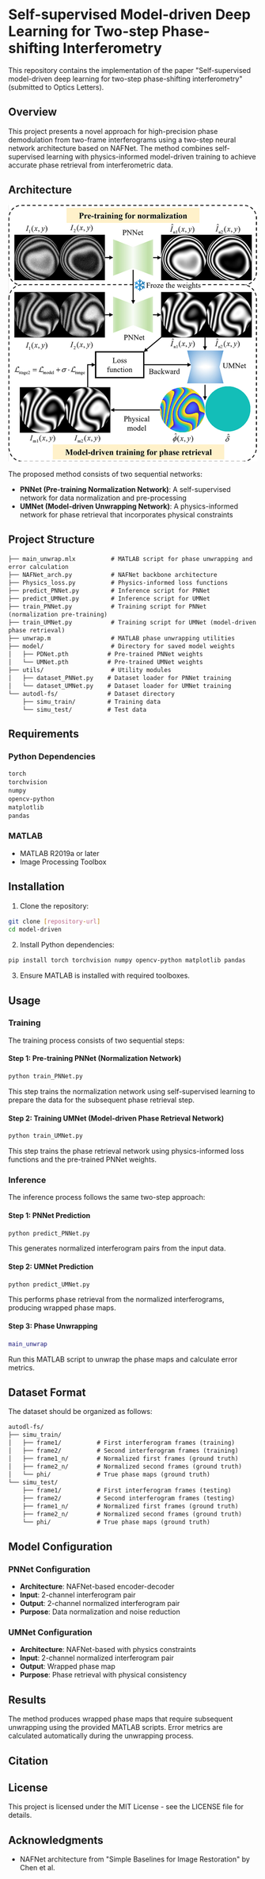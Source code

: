 # Self-supervised Model-driven Deep Learning for Two-step Phase-shifting Interferometry

This repository contains the implementation of the paper "Self-supervised model-driven deep learning for two-step phase-shifting interferometry" (submitted to Optics Letters).

## Overview

This project presents a novel approach for high-precision phase demodulation from two-frame interferograms using a two-step neural network architecture based on NAFNet. The method combines self-supervised learning with physics-informed model-driven training to achieve accurate phase retrieval from interferometric data.

## Architecture
![Framework Overview](framework.png)

The proposed method consists of two sequential networks:

- **PNNet (Pre-training Normalization Network)**: A self-supervised network for data normalization and pre-processing
- **UMNet (Model-driven Unwrapping Network)**: A physics-informed network for phase retrieval that incorporates physical constraints

## Project Structure

```
├── main_unwrap.mlx          # MATLAB script for phase unwrapping and error calculation
├── NAFNet_arch.py           # NAFNet backbone architecture
├── Physics_loss.py          # Physics-informed loss functions
├── predict_PNNet.py         # Inference script for PNNet
├── predict_UMNet.py         # Inference script for UMNet  
├── train_PNNet.py           # Training script for PNNet (normalization pre-training)
├── train_UMNet.py           # Training script for UMNet (model-driven phase retrieval)
├── unwrap.m                 # MATLAB phase unwrapping utilities
├── model/                   # Directory for saved model weights
│   ├── PDNet.pth           # Pre-trained PNNet weights
│   └── UMNet.pth           # Pre-trained UMNet weights
├── utils/                   # Utility modules
│   ├── dataset_PNNet.py    # Dataset loader for PNNet training
│   └── dataset_UMNet.py    # Dataset loader for UMNet training
└── autodl-fs/              # Dataset directory
    ├── simu_train/         # Training data
    └── simu_test/          # Test data
```

## Requirements

### Python Dependencies
```bash
torch
torchvision
numpy
opencv-python
matplotlib
pandas
```

### MATLAB
- MATLAB R2019a or later
- Image Processing Toolbox

## Installation

1. Clone the repository:
```bash
git clone [repository-url]
cd model-driven
```

2. Install Python dependencies:
```bash
pip install torch torchvision numpy opencv-python matplotlib pandas
```

3. Ensure MATLAB is installed with required toolboxes.

## Usage

### Training

The training process consists of two sequential steps:

#### Step 1: Pre-training PNNet (Normalization Network)
```bash
python train_PNNet.py
```
This step trains the normalization network using self-supervised learning to prepare the data for the subsequent phase retrieval step.

#### Step 2: Training UMNet (Model-driven Phase Retrieval Network)
```bash
python train_UMNet.py
```
This step trains the phase retrieval network using physics-informed loss functions and the pre-trained PNNet weights.

### Inference

The inference process follows the same two-step approach:

#### Step 1: PNNet Prediction
```bash
python predict_PNNet.py
```
This generates normalized interferogram pairs from the input data.

#### Step 2: UMNet Prediction
```bash
python predict_UMNet.py
```
This performs phase retrieval from the normalized interferograms, producing wrapped phase maps.

#### Step 3: Phase Unwrapping
```matlab
main_unwrap
```
Run this MATLAB script to unwrap the phase maps and calculate error metrics.

## Dataset Format

The dataset should be organized as follows:

```
autodl-fs/
├── simu_train/
│   ├── frame1/          # First interferogram frames (training)
│   ├── frame2/          # Second interferogram frames (training)
│   ├── frame1_n/        # Normalized first frames (ground truth)
│   ├── frame2_n/        # Normalized second frames (ground truth)
│   └── phi/             # True phase maps (ground truth)
└── simu_test/
    ├── frame1/          # First interferogram frames (testing)
    ├── frame2/          # Second interferogram frames (testing)
    ├── frame1_n/        # Normalized first frames (ground truth)
    ├── frame2_n/        # Normalized second frames (ground truth)
    └── phi/             # True phase maps (ground truth)
```



## Model Configuration

### PNNet Configuration
- **Architecture**: NAFNet-based encoder-decoder
- **Input**: 2-channel interferogram pair
- **Output**: 2-channel normalized interferogram pair
- **Purpose**: Data normalization and noise reduction

### UMNet Configuration
- **Architecture**: NAFNet-based with physics constraints
- **Input**: 2-channel normalized interferogram pair
- **Output**: Wrapped phase map
- **Purpose**: Phase retrieval with physical consistency

## Results

The method produces wrapped phase maps that require subsequent unwrapping using the provided MATLAB scripts. Error metrics are calculated automatically during the unwrapping process.

## Citation



## License

This project is licensed under the MIT License - see the LICENSE file for details.

## Acknowledgments

- NAFNet architecture from "Simple Baselines for Image Restoration" by Chen et al.



